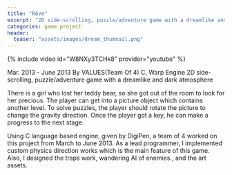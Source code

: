 ```yaml
---
title: "Rêve"
excerpt: "2D side-scrolling, puzzle/adventure game with a dreamlike and dark atmosphere"
categories: game project
header:
  teaser: "assets/images/dream_thumnail.png"
---
```


{% include video id="W8NXy3TCHk8" provider="youtube" %}

Mar. 2013 - June 2013
By VALUES(Team Of 4)
C, Warp Engine
2D side-scrolling, puzzle/adventure game with a dreamlike and dark atmosphere

There is a girl who lost her teddy bear, so she got out of the room to look for her precious. The player can get into a picture object which contains another level. To solve puzzles, the player should rotate the picture to change the gravity direction. Once the player got a key, he can make a progress to the next stage.

Using C language based engine, given by DigiPen, a team of 4 worked on this project from March to June 2013. 
As a lead programmer, I implemented custom physics direction works which is the main feature of this game. Also, I designed the traps work, wandering AI of enemies., and the art assets.
